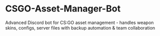 # CSGO-Asset-Manager-Bot
Advanced Discord bot for CS:GO asset management - handles weapon skins, configs, server files with backup automation &amp; team collaboration
